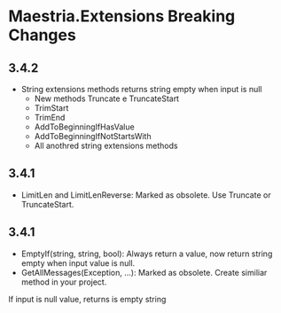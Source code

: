 # Maestria.Extensions Breaking Changes

## 3.4.2

- String extensions methods returns string empty when input is null
    - New methods Truncate e TruncateStart
    - TrimStart
    - TrimEnd
    - AddToBeginningIfHasValue
    - AddToBeginningIfNotStartsWith
    - All anothred string extensions methods

## 3.4.1

- LimitLen and LimitLenReverse: Marked as obsolete. Use Truncate or TruncateStart.

## 3.4.1

- EmptyIf(string, string, bool): Always return a value, now return string empty when input value is null.
- GetAllMessages(Exception, ...): Marked as obsolete. Create similiar method in your project.



If input is null value, returns is empty string